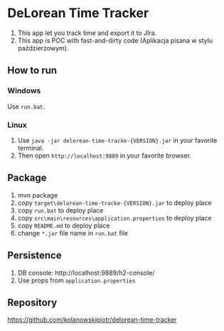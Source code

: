 # DeLorean Time Tracker
1. This app let you track time and export it to JIra.
2. This app is POC with fast-and-dirty code (Aplikacja pisana w stylu paździerzowym).

## How to run
### Windows
Use `run.bat`.
### Linux
1. Use `java -jar delorean-time-tracke-{VERSION}.jar` in your favorite terminal.
1. Then open `http://localhost:9889` in your favorite browser.

## Package
1. mvn package
1. copy `target\delorean-time-tracke-{VERSION}.jar` to deploy place
1. copy `run.bat` to deploy place
1. copy `src\main\resources\application.properties` to deploy place
1. copy `README.md` to deploy place
1. change `*.jar` file name in `run.bat` file

## Persistence
1. DB console: http://localhost:9889/h2-console/
1. Use props from `application.properties`

## Repository
https://github.com/kolanowskipiotr/delorean-time-tracker